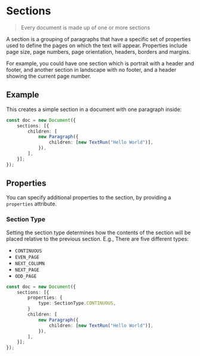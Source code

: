 # Sections

> Every document is made up of one or more sections

A section is a grouping of paragraphs that have a specific set of properties used to define the pages on which the text will appear. Properties include page size, page numbers, page orientation, headers, borders and margins.

For example, you could have one section which is portrait with a header and footer, and another section in landscape with no footer, and a header showing the current page number.

## Example

This creates a simple section in a document with one paragraph inside:

```ts
const doc = new Document({
    sections: [{
        children: [
            new Paragraph({
                children: [new TextRun("Hello World")],
            }),
        ],
    }];
});
```

## Properties

You can specify additional properties to the section, by providing a `properties` attribute.

### Section Type

Setting the section type determines how the contents of the section will be placed relative to the previous section. E.g., There are five different types:

- `CONTINUOUS`
- `EVEN_PAGE`
- `NEXT_COLUMN`
- `NEXT_PAGE`
- `ODD_PAGE`

```ts
const doc = new Document({
    sections: [{
        properties: {
            type: SectionType.CONTINUOUS,
        }
        children: [
            new Paragraph({
                children: [new TextRun("Hello World")],
            }),
        ],
    }];
});
```
